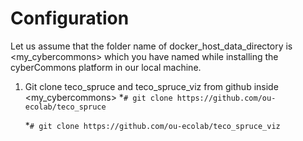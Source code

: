 Configuration
==============

Let us assume that the folder name of docker_host_data_directory is <my_cybercommons> which you have named while installing the cyberCommons platform in our local machine.

1. Git clone teco_spruce and teco_spruce_viz from github inside <my_cybercommons>
     *`# git clone https://github.com/ou-ecolab/teco_spruce`

     *`# git clone https://github.com/ou-ecolab/teco_spruce_viz`
